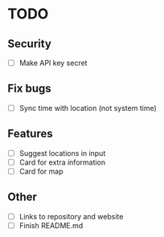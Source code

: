# TODO

## Security

- [ ] Make API key secret

## Fix bugs

- [ ] Sync time with location (not system time)

## Features

- [ ] Suggest locations in input
- [ ] Card for extra information
- [ ] Card for map

## Other

- [ ] Links to repository and website
- [ ] Finish README.md
